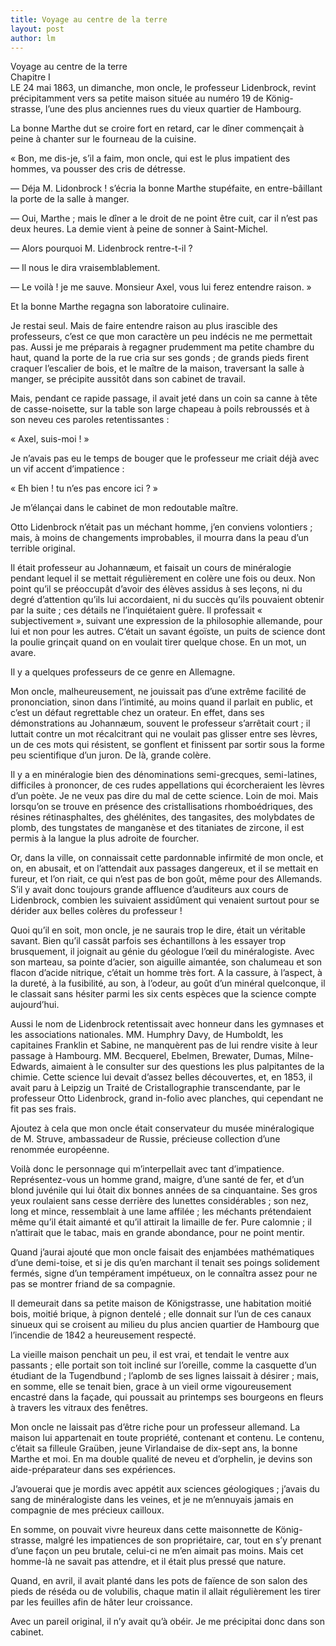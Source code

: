 ```yaml
---
title: Voyage au centre de la terre 
layout: post
author: lm
---
```

<p>Voyage au centre de la terre<br />
Chapitre I<br />
LE 24 mai 1863, un dimanche, mon oncle, le professeur Lidenbrock, revint précipitamment vers sa petite maison située au numéro 19 de König-strasse, l’une des plus anciennes rues du vieux quartier de Hambourg. </p>
<p>La bonne Marthe dut se croire fort en retard, car le dîner commençait à peine à chanter sur le fourneau de la cuisine. </p>
<p>« Bon, me dis-je, s’il a faim, mon oncle, qui est le plus impatient des hommes, va pousser des cris de détresse. </p>
<p>— Déja M. Lidonbrock ! s’écria la bonne Marthe stupéfaite, en entre-bâillant la porte de la salle à manger. </p>
<p>— Oui, Marthe ; mais le dîner a le droit de ne point être cuit, car il n’est pas deux heures. La demie vient à peine de sonner à Saint-Michel. </p>
<p>— Alors pourquoi M. Lidenbrock rentre-t-il ? </p>
<p>— Il nous le dira vraisemblablement. </p>
<p>— Le voilà ! je me sauve. Monsieur Axel, vous lui ferez entendre raison. » </p>
<p>Et la bonne Marthe regagna son laboratoire culinaire. </p>
<p>Je restai seul. Mais de faire entendre raison au plus irascible des professeurs, c’est ce que mon caractère un peu indécis ne me permettait pas. Aussi je me préparais à regagner prudemment ma petite chambre du haut, quand la porte de la rue cria sur ses gonds ; de grands pieds firent craquer l’escalier de bois, et le maître de la maison, traversant la salle à manger, se précipite aussitôt dans son cabinet de travail. </p>
<p>Mais, pendant ce rapide passage, il avait jeté dans un coin sa canne à tête de casse-noisette, sur la table son large chapeau à poils rebroussés et à son neveu ces paroles retentissantes : </p>
<p>« Axel, suis-moi ! » </p>
<p>Je n’avais pas eu le temps de bouger que le professeur me criait déjà avec un vif accent d’impatience : </p>
<p>« Eh bien ! tu n’es pas encore ici ? » </p>
<p>Je m’élançai dans le cabinet de mon redoutable maître. </p>
<p>Otto Lidenbrock n’était pas un méchant homme, j’en conviens volontiers ; mais, à moins de changements improbables, il mourra dans la peau d’un terrible original. </p>
<p>Il était professeur au Johannæum, et faisait un cours de minéralogie pendant lequel il se mettait régulièrement en colère une fois ou deux. Non point qu’il se préoccupât d’avoir des élèves assidus à ses leçons, ni du degré d’attention qu’ils lui accordaient, ni du succès qu’ils pouvaient obtenir par la suite ; ces détails ne l’inquiétaient guère. Il professait « subjectivement », suivant une expression de la philosophie allemande, pour lui et non pour les autres. C’était un savant égoïste, un puits de science dont la poulie grinçait quand on en voulait tirer quelque chose. En un mot, un avare. </p>
<p>Il y a quelques professeurs de ce genre en Allemagne. </p>
<p>Mon oncle, malheureusement, ne jouissait pas d’une extrême facilité de prononciation, sinon dans l’intimité, au moins quand il parlait en public, et c’est un défaut regrettable chez un orateur. En effet, dans ses démonstrations au Johannæum, souvent le professeur s’arrêtait court ; il luttait contre un mot récalcitrant qui ne voulait pas glisser entre ses lèvres, un de ces mots qui résistent, se gonflent et finissent par sortir sous la forme peu scientifique d’un juron. De là, grande colère. </p>
<p>Il y a en minéralogie bien des dénominations semi-grecques, semi-latines, difficiles à prononcer, de ces rudes appellations qui écorcheraient les lèvres d’un poète. Je ne veux pas dire du mal de cette science. Loin de moi. Mais lorsqu’on se trouve en présence des cristallisations rhomboédriques, des résines rétinasphaltes, des ghélénites, des tangasites, des molybdates de plomb, des tungstates de manganèse et des titaniates de zircone, il est permis à la langue la plus adroite de fourcher. </p>
<p>Or, dans la ville, on connaissait cette pardonnable infirmité de mon oncle, et on, en abusait, et on l’attendait aux passages dangereux, et il se mettait en fureur, et l’on riait, ce qui n’est pas de bon goût, même pour des Allemands. S’il y avait donc toujours grande affluence d’auditeurs aux cours de Lidenbrock, combien les suivaient assidûment qui venaient surtout pour se dérider aux belles colères du professeur ! </p>
<p>Quoi qu’il en soit, mon oncle, je ne saurais trop le dire, était un véritable savant. Bien qu’il cassât parfois ses échantillons à les essayer trop brusquement, il joignait au génie du géologue l’œil du minéralogiste. Avec son marteau, sa pointe d’acier, son aiguille aimantée, son chalumeau et son flacon d’acide nitrique, c’était un homme très fort. A la cassure, à l’aspect, à la dureté, à la fusibilité, au son, à l’odeur, au goût d’un minéral quelconque, il le classait sans hésiter parmi les six cents espèces que la science compte aujourd’hui. </p>
<p>Aussi le nom de Lidenbrock retentissait avec honneur dans les gymnases et les associations nationales. MM. Humphry Davy, de Humboldt, les capitaines Franklin et Sabine, ne manquèrent pas de lui rendre visite à leur passage à Hambourg. MM. Becquerel, Ebelmen, Brewater, Dumas, Milne-Edwards, aimaient à le consulter sur des questions les plus palpitantes de la chimie. Cette science lui devait d’assez belles découvertes, et, en 1853, il avait paru à Leipzig un Traité de Cristallographie transcendante, par le professeur Otto Lidenbrock, grand in-folio avec planches, qui cependant ne fit pas ses frais. </p>
<p>Ajoutez à cela que mon oncle était conservateur du musée minéralogique de M. Struve, ambassadeur de Russie, précieuse collection d’une renommée européenne. </p>
<p>Voilà donc le personnage qui m’interpellait avec tant d’impatience. Représentez-vous un homme grand, maigre, d’une santé de fer, et d’un blond juvénile qui lui ôtait dix bonnes années de sa cinquantaine. Ses gros yeux roulaient sans cesse derrière des lunettes considérables ; son nez, long et mince, ressemblait à une lame affilée ; les méchants prétendaient même qu’il était aimanté et qu’il attirait la limaille de fer. Pure calomnie ; il n’attirait que le tabac, mais en grande abondance, pour ne point mentir. </p>
<p>Quand j’aurai ajouté que mon oncle faisait des enjambées mathématiques d’une demi-toise, et si je dis qu’en marchant il tenait ses poings solidement fermés, signe d’un tempérament impétueux, on le connaîtra assez pour ne pas se montrer friand de sa compagnie. </p>
<p>Il demeurait dans sa petite maison de Königstrasse, une habitation moitié bois, moitié brique, à pignon dentelé ; elle donnait sur l’un de ces canaux sinueux qui se croisent au milieu du plus ancien quartier de Hambourg que l’incendie de 1842 a heureusement respecté. </p>
<p>La vieille maison penchait un peu, il est vrai, et tendait le ventre aux passants ; elle portait son toit incliné sur l’oreille, comme la casquette d’un étudiant de la Tugendbund ; l’aplomb de ses lignes laissait à désirer ; mais, en somme, elle se tenait bien, grace à un vieil orme vigoureusement encastré dans la façade, qui poussait au printemps ses bourgeons en fleurs à travers les vitraux des fenêtres. </p>
<p>Mon oncle ne laissait pas d’être riche pour un professeur allemand. La maison lui appartenait en toute propriété, contenant et contenu. Le contenu, c’était sa filleule Graüben, jeune Virlandaise de dix-sept ans, la bonne Marthe et moi. En ma double qualité de neveu et d’orphelin, je devins son aide-préparateur dans ses expériences. </p>
<p>J’avouerai que je mordis avec appétit aux sciences géologiques ; j’avais du sang de minéralogiste dans les veines, et je ne m’ennuyais jamais en compagnie de mes précieux cailloux. </p>
<p>En somme, on pouvait vivre heureux dans cette maisonnette de König-strasse, malgré les impatiences de son propriétaire, car, tout en s’y prenant d’une façon un peu brutale, celui-ci ne m’en aimait pas moins. Mais cet homme-là ne savait pas attendre, et il était plus pressé que nature. </p>
<p>Quand, en avril, il avait planté dans les pots de faïence de son salon des pieds de réséda ou de volubilis, chaque matin il allait régulièrement les tirer par les feuilles afin de hâter leur croissance. </p>
<p>Avec un pareil original, il n’y avait qu’à obéir. Je me précipitai donc dans son cabinet.</p>
